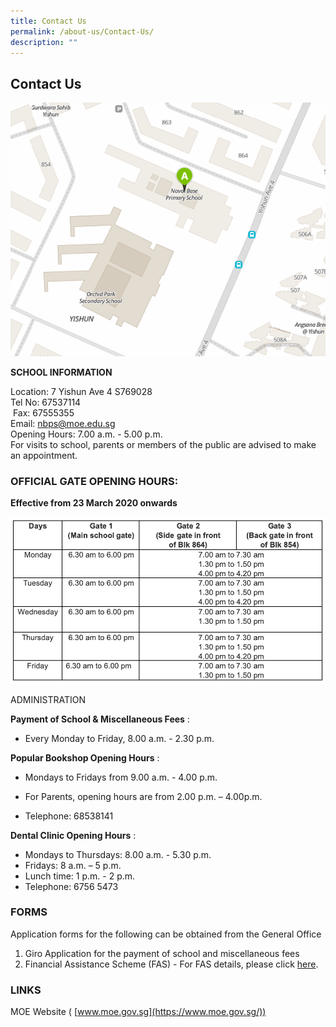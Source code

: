 ```yaml
---
title: Contact Us
permalink: /about-us/Contact-Us/
description: ""
---
```


## Contact Us

![](/images/Contactus.png)

**SCHOOL INFORMATION**  

Location: 7 Yishun Ave 4 S769028&nbsp;<br>Tel No: 67537114 <br>&nbsp;Fax: 67555355&nbsp;<br>Email:&nbsp;[nbps@moe.edu.sg](mailto:nbps@moe.edu.sg)&nbsp;<br>Opening Hours: 7.00 a.m. - 5.00 p.m.&nbsp;<br>For visits to school, parents or members of the public are advised to make an appointment.

### OFFICIAL GATE OPENING HOURS:&nbsp;

**Effective from 23 March 2020 onwards**

![](/images/gate%20opening.png)

ADMINISTRATION

**Payment of School &amp; Miscellaneous Fees**&nbsp;:&nbsp;  

*   Every Monday to Friday, 8.00 a.m. - 2.30 p.m.&nbsp;

  
**Popular Bookshop Opening Hours**&nbsp;:&nbsp;  

*   Mondays to Fridays from 9.00 a.m. - 4.00 p.m.&nbsp;
*   For Parents, opening hours are from 2.00 p.m. – 4.00p.m.  
    
*   Telephone: 68538141

**Dental Clinic Opening Hours**&nbsp;:&nbsp;

*   Mondays to Thursdays: 8.00 a.m. - 5.30 p.m.
*   Fridays: 8 a.m. – 5 p.m.
*   Lunch time: 1 p.m. - 2 p.m.
*   Telephone: 6756 5473

### FORMS

Application forms for the following can be obtained from the General Office  

1.  Giro Application for the payment of school and miscellaneous fees
2.  Financial Assistance Scheme (FAS) - For FAS details, please click&nbsp;[here](https://www.moe.gov.sg/financial-matters/financial-assistance).

### LINKS  

MOE Website (&nbsp;[www.moe.gov.sg](https://www.moe.gov.sg/))